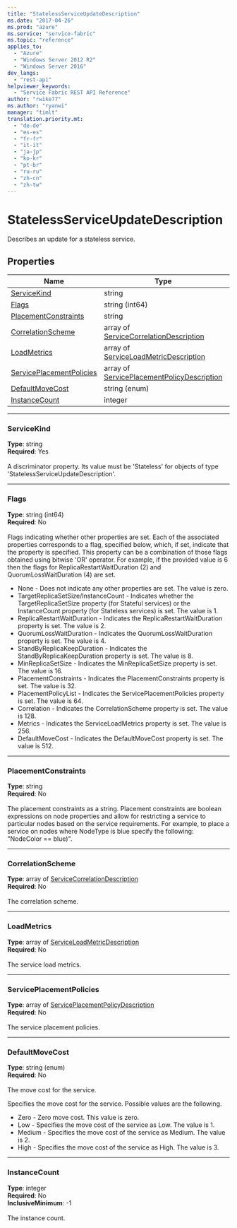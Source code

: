 ```yaml
---
title: "StatelessServiceUpdateDescription"
ms.date: "2017-04-26"
ms.prod: "azure"
ms.service: "service-fabric"
ms.topic: "reference"
applies_to: 
  - "Azure"
  - "Windows Server 2012 R2"
  - "Windows Server 2016"
dev_langs: 
  - "rest-api"
helpviewer_keywords: 
  - "Service Fabric REST API Reference"
author: "rwike77"
ms.author: "ryanwi"
manager: "timlt"
translation.priority.mt: 
  - "de-de"
  - "es-es"
  - "fr-fr"
  - "it-it"
  - "ja-jp"
  - "ko-kr"
  - "pt-br"
  - "ru-ru"
  - "zh-cn"
  - "zh-tw"
---
```

# StatelessServiceUpdateDescription

Describes an update for a stateless service.

## Properties
| Name | Type | Required |
| --- | --- | --- |
| [ServiceKind](#servicekind) | string | Yes |
| [Flags](#flags) | string (int64) | No |
| [PlacementConstraints](#placementconstraints) | string | No |
| [CorrelationScheme](#correlationscheme) | array of [ServiceCorrelationDescription](model-ServiceCorrelationDescription.md) | No |
| [LoadMetrics](#loadmetrics) | array of [ServiceLoadMetricDescription](model-ServiceLoadMetricDescription.md) | No |
| [ServicePlacementPolicies](#serviceplacementpolicies) | array of [ServicePlacementPolicyDescription](model-ServicePlacementPolicyDescription.md) | No |
| [DefaultMoveCost](#defaultmovecost) | string (enum) | No |
| [InstanceCount](#instancecount) | integer | No |

____
### ServiceKind
__Type__: string <br/>
__Required__: Yes <br/>
<br/>
A discriminator property. Its value must be 'Stateless' for objects of type 'StatelessServiceUpdateDescription'.

____
### Flags
__Type__: string (int64) <br/>
__Required__: No<br/>
<br/>
Flags indicating whether other properties are set. Each of the associated properties corresponds to a flag, specified below, which, if set, indicate that the property is specified.
This property can be a combination of those flags obtained using bitwise 'OR' operator.
For example, if the provided value is 6 then the flags for ReplicaRestartWaitDuration (2) and QuorumLossWaitDuration (4) are set.

- None - Does not indicate any other properties are set. The value is zero. 
- TargetReplicaSetSize/InstanceCount - Indicates whether the TargetReplicaSetSize property (for Stateful services) or the InstanceCount property (for Stateless services) is set. The value is 1.
- ReplicaRestartWaitDuration - Indicates the ReplicaRestartWaitDuration property is set. The value is  2.
- QuorumLossWaitDuration - Indicates the QuorumLossWaitDuration property is set. The value is 4.
- StandByReplicaKeepDuration - Indicates the StandByReplicaKeepDuration property is set. The value is 8.
- MinReplicaSetSize - Indicates the MinReplicaSetSize property is set. The value is 16.
- PlacementConstraints - Indicates the PlacementConstraints property is set. The value is 32.
- PlacementPolicyList - Indicates the ServicePlacementPolicies property is set. The value is 64.
- Correlation - Indicates the CorrelationScheme property is set. The value is 128.
- Metrics - Indicates the ServiceLoadMetrics property is set. The value is 256.
- DefaultMoveCost - Indicates the DefaultMoveCost property is set. The value is 512.


____
### PlacementConstraints
__Type__: string <br/>
__Required__: No<br/>
<br/>
The placement constraints as a string. Placement constraints are boolean expressions on node properties and allow for restricting a service to particular nodes based on the service requirements. For example, to place a service on nodes where NodeType is blue specify the following: "NodeColor == blue)".

____
### CorrelationScheme
__Type__: array of [ServiceCorrelationDescription](model-ServiceCorrelationDescription.md) <br/>
__Required__: No<br/>
<br/>
The correlation scheme.

____
### LoadMetrics
__Type__: array of [ServiceLoadMetricDescription](model-ServiceLoadMetricDescription.md) <br/>
__Required__: No<br/>
<br/>
The service load metrics.

____
### ServicePlacementPolicies
__Type__: array of [ServicePlacementPolicyDescription](model-ServicePlacementPolicyDescription.md) <br/>
__Required__: No<br/>
<br/>
The service placement policies.

____
### DefaultMoveCost
__Type__: string (enum) <br/>
__Required__: No<br/>
<br/>
The move cost for the service.

Specifies the move cost for the service. Possible values are the following.

  - Zero - Zero move cost. This value is zero.
  - Low - Specifies the move cost of the service as Low. The value is 1.
  - Medium - Specifies the move cost of the service as Medium. The value is 2.
  - High - Specifies the move cost of the service as High. The value is 3.



____
### InstanceCount
__Type__: integer <br/>
__Required__: No<br/>
__InclusiveMinimum__: -1 <br/>
<br/>
The instance count.
